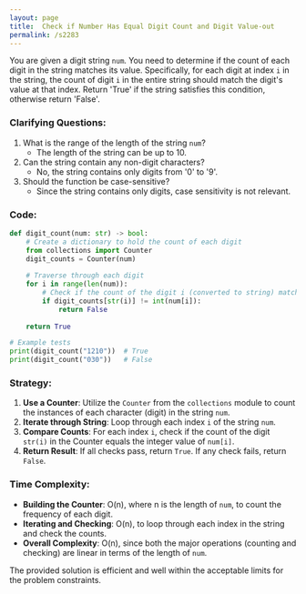```yaml
---
layout: page
title:  Check if Number Has Equal Digit Count and Digit Value-out
permalink: /s2283
---
```

You are given a digit string `num`. You need to determine if the count of each digit in the string matches its value. Specifically, for each digit at index `i` in the string, the count of digit `i` in the entire string should match the digit's value at that index. Return 'True' if the string satisfies this condition, otherwise return 'False'.

### Clarifying Questions:
1. What is the range of the length of the string `num`?
   - The length of the string can be up to 10.
2. Can the string contain any non-digit characters?
   - No, the string contains only digits from '0' to '9'.
3. Should the function be case-sensitive?
   - Since the string contains only digits, case sensitivity is not relevant.

### Code:
```python
def digit_count(num: str) -> bool:
    # Create a dictionary to hold the count of each digit
    from collections import Counter
    digit_counts = Counter(num)
    
    # Traverse through each digit
    for i in range(len(num)):
        # Check if the count of the digit i (converted to string) matches num[i] (converted to int)
        if digit_counts[str(i)] != int(num[i]):
            return False
    
    return True

# Example tests
print(digit_count("1210"))  # True
print(digit_count("030"))   # False
```

### Strategy:
1. **Use a Counter**: Utilize the `Counter` from the `collections` module to count the instances of each character (digit) in the string `num`.
2. **Iterate through String**: Loop through each index `i` of the string `num`.
3. **Compare Counts**: For each index `i`, check if the count of the digit `str(i)` in the Counter equals the integer value of `num[i]`.
4. **Return Result**: If all checks pass, return `True`. If any check fails, return `False`.

### Time Complexity:
- **Building the Counter**: O(n), where n is the length of `num`, to count the frequency of each digit.
- **Iterating and Checking**: O(n), to loop through each index in the string and check the counts.
- **Overall Complexity**: O(n), since both the major operations (counting and checking) are linear in terms of the length of `num`.

The provided solution is efficient and well within the acceptable limits for the problem constraints.